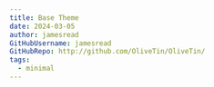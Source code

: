 ```yaml
---
title: Base Theme
date: 2024-03-05
author: jamesread
GitHubUsername: jamesread
GitHubRepo: http://github.com/OliveTin/OliveTin/
tags:
  - minimal
---
```

